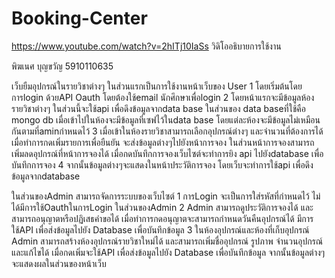 # Booking-Center

https://www.youtube.com/watch?v=2hITj10IaSs
วิดิโออธิบายการใช้งาน


พิฆเนศ บุญขวัญ 5910110635



เว็บยืมอุปกรณ์ในรายวิชาต่างๆ
ในส่วนแรกเป็นการใช้งานหน้าเว็บของ User
1 โดยเริ่มต้นโดยการlogin ด้วยAPI Oauth โดยต้องใช้email นักศึกษาเพื่อlogin
2 โดยหน้าแรกจะมีข้อมูลห้องรายวิชาต่างๆ
ในส่วนนี้จะใช้api เพื่อดึงข้อมูลจากdata base  ในส่วนของ data baseที่ใช้คือ mongo db เมื่อเข้าไปในห้องจะมีข้อมูลที่เซฟไว้ในdata base โดยแต่ละห้องจะมีข้อมูลไม่เหมือนกันตามที่aminกำหนดไว้ 
3 เมื่อเข้าในห้องรายวิชาสามารถเลือกอุปกรณ์ต่างๆ และจำนวนที่ต้องการได้ เมื่อทำการกดเพิ่มรายการเพื่อยืนยัน จะส่งข้อมูลต่างๆไปยังหน้าการจอง ในส่วนหน้าการจองสามารถเพิ่มลดอุปกรณ์ที่หน้าการจองได้ 
เมื่อกดบันทึกการจองเว็บไซต์จะทำการยิง api ไปยังdatabase เพื่อบันทึกการจอง
4 จากนั้นข้อมูลต่างๆจะแสดงในหน้าประวัติการจอง โดยเว็บจะทำการใช้api เพื่อดึงข้อมูลจากdatabase

ในส่วนของAdmin สามารถจัดการระบบของเว็บไซต์
1 การLogin จะเป็นการใส่รหัสที่กำหนดไว้ ไม่ได้มีการใช้OauthในการLogin ในส่วนของAdmin
2 Admin สามารถดูประวัติการจองได้ และสามารถอนุญาตหรือปฏิเสธคำขอได้ เมื่อทำการกดอนุญาตจะสามารถกำหนดวันคืนอุปกรณ์ได้ มีการใช้API เพื่อส่งข้อมูลไปยัง Database เพื่อบันทึกข้อมูล
3 ในห้องอุปกรณ์และห้องที่เก็บอุปกรณ์ Admin สามารถสร้างห้องอุปกรณ์รายวิชาใหม่ได้ และสามารถเพิ่มชื่ออุปกรณ์ รูปภาพ จำนวนอุปกรณ์ และแก้ไขได้ เมื่อกดเพิ่มจะใช้API เพื่อส่งข้อมูลไปยัง Database เพื่อบันทึกข้อมูล จากนั้นข้อมูลต่างๆจะแสดงผลในส่วนของหน้าเว็บ
